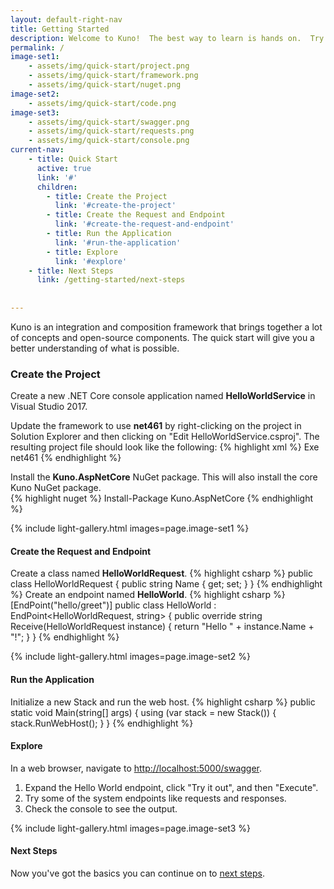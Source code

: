 ```yaml
---
layout: default-right-nav
title: Getting Started
description: Welcome to Kuno!  The best way to learn is hands on.  Try the Quick Start below.
permalink: /
image-set1:
    - assets/img/quick-start/project.png
    - assets/img/quick-start/framework.png
    - assets/img/quick-start/nuget.png
image-set2:
    - assets/img/quick-start/code.png
image-set3:
    - assets/img/quick-start/swagger.png
    - assets/img/quick-start/requests.png
    - assets/img/quick-start/console.png
current-nav:
    - title: Quick Start
      active: true
      link: '#'   
      children:
        - title: Create the Project
          link: '#create-the-project'
        - title: Create the Request and Endpoint
          link: '#create-the-request-and-endpoint'
        - title: Run the Application
          link: '#run-the-application'
        - title: Explore
          link: '#explore'
    - title: Next Steps
      link: /getting-started/next-steps
    
      
---
```


Kuno is an integration and composition framework that brings together a lot of concepts and open-source components.  The
quick start will give you a better understanding of what is possible.

### Create the Project
Create a new .NET Core console application named **HelloWorldService** in Visual Studio 2017.


Update the framework to use **net461** by right-clicking on the project in 
Solution Explorer and then clicking on "Edit HelloWorldService.csproj".  The resulting project file should look like the following:
{% highlight xml %}
<Project Sdk="Microsoft.NET.Sdk">
  <PropertyGroup>
    <OutputType>Exe</OutputType>
    <TargetFramework>net461</TargetFramework>
  </PropertyGroup>
</Project>
{% endhighlight %}

Install the **Kuno.AspNetCore** NuGet package.  This will also install the core Kuno NuGet package.  
{% highlight nuget %}
Install-Package Kuno.AspNetCore
{% endhighlight %}

{% include light-gallery.html images=page.image-set1 %}

#### Create the Request and Endpoint

Create a class named **HelloWorldRequest**.
{% highlight csharp %}
public class HelloWorldRequest
{
    public string Name { get; set;  }
}
{% endhighlight %}
Create an endpoint named **HelloWorld**.
{% highlight csharp %}
[EndPoint("hello/greet")]
public class HelloWorld : EndPoint<HelloWorldRequest, string>
{
    public override string Receive(HelloWorldRequest instance)
    {
        return "Hello " + instance.Name + "!";
    }
}
{% endhighlight %}

{% include light-gallery.html images=page.image-set2 %}

#### Run the Application
Initialize a new Stack and run the web host.
{% highlight csharp %}
public static void Main(string[] args)
{
    using (var stack = new Stack())
    {
        stack.RunWebHost();
    }
}
{% endhighlight %}

#### Explore
In a web browser, navigate to [http://localhost:5000/swagger](http://localhost:5000/swagger).

1. Expand the Hello World endpoint, click "Try it out", and then "Execute".
2. Try some of the system endpoints like requests and responses.
3. Check the console to see the output.

{% include light-gallery.html images=page.image-set3 %}
<!--
{% include carousel.html %}-->

#### Next Steps

Now you've got the basics you can continue on to [next steps](/getting-started/next-steps).